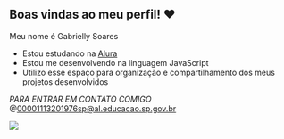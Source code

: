 ## Boas vindas ao meu perfil! ❤️

Meu nome é Gabrielly Soares

- Estou estudando na [Alura]( https://www.alura.com.br)
- Estou me desenvolvendo na linguagem JavaScript
- Utilizo esse espaço para organização e compartilhamento dos meus projetos desenvolvidos 

*PARA ENTRAR EM CONTATO COMIGO*
@00001113201976sp@al.educacao.sp.gov.br

![](https://media1.tenor.com/m/oVqjhn9WWV0AAAAd/cool-fun.gif)
